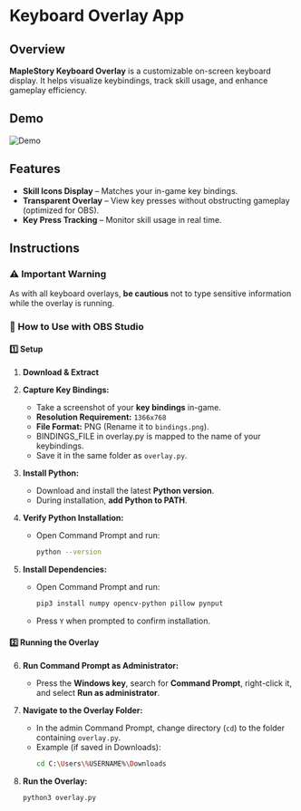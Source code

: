 # Keyboard Overlay App

## Overview
**MapleStory Keyboard Overlay** is a customizable on-screen keyboard display.
It helps visualize keybindings, track skill usage, and enhance gameplay efficiency.  

## Demo
![Demo](https://media1.giphy.com/media/v1.Y2lkPTc5MGI3NjExdGptcDBsemJlZmQzbWFndGVoNmt6OWl4YmMya3RpYnJ1cGF5ZmgyaCZlcD12MV9pbnRlcm5hbF9naWZfYnlfaWQmY3Q9Zw/xbLfDwJortkei5pvzr/giphy.gif)

## Features
- **Skill Icons Display** – Matches your in-game key bindings.  
- **Transparent Overlay** – View key presses without obstructing gameplay (optimized for OBS).  
- **Key Press Tracking** – Monitor skill usage in real time.  

## Instructions

### ⚠️ Important Warning  
As with all keyboard overlays, **be cautious** not to type sensitive information while the overlay is running.  

### 📌 How to Use with OBS Studio

#### **1️⃣ Setup**
1. **Download & Extract**    

2. **Capture Key Bindings:**  
   - Take a screenshot of your **key bindings** in-game.  
   - **Resolution Requirement:** `1366x768`  
   - **File Format:** PNG (Rename it to `bindings.png`).
   - BINDINGS_FILE in overlay.py is mapped to the name of your keybindings.
   - Save it in the same folder as `overlay.py`.  

3. **Install Python:**  
   - Download and install the latest **Python version**.  
   - During installation, **add Python to PATH**.  

4. **Verify Python Installation:**  
   - Open Command Prompt and run:  
     ```sh
     python --version
     ```
   
5. **Install Dependencies:**  
   - Open Command Prompt and run:  
     ```sh
     pip3 install numpy opencv-python pillow pynput
     ```
   - Press `Y` when prompted to confirm installation.  

#### **2️⃣ Running the Overlay**
6. **Run Command Prompt as Administrator:**  
   - Press the **Windows key**, search for **Command Prompt**, right-click it, and select **Run as administrator**.  

7. **Navigate to the Overlay Folder:**  
   - In the admin Command Prompt, change directory (`cd`) to the folder containing `overlay.py`.  
   - Example (if saved in Downloads):  
     ```sh
     cd C:\Users\%USERNAME%\Downloads
     ```

8. **Run the Overlay:**  
   ```sh
   python3 overlay.py
